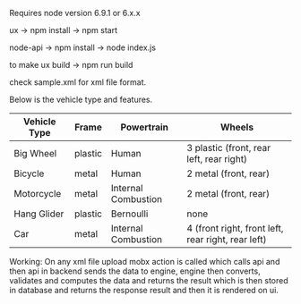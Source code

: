 Requires node version 6.9.1 or 6.x.x

ux ->
npm install ->
npm start

node-api ->
npm install ->
node index.js

to make ux build ->
npm run build

check sample.xml for xml file format.

Below is the vehicle type and features.


| Vehicle Type | Frame | Powertrain  | Wheels |
| ------------- | ------------- | ------------- | ------------- |
|Big Wheel |	plastic |	Human |	3 plastic (front, rear left, rear	right)|
|Bicycle| metal| Human| 2 metal (front, rear)|
|Motorcycle| metal| Internal Combustion| 2 metal (front, rear)|
|Hang Glider| plastic| Bernoulli| none|
|Car| metal|Internal Combustion|4 (front right, front left, rear right, rear left)|


Working:
On any xml file upload mobx action is called which calls api and then api in backend sends the data to engine,
engine then converts, validates and computes the data and returns the result which is then stored in database
and returns the response result and then it is rendered on ui.
